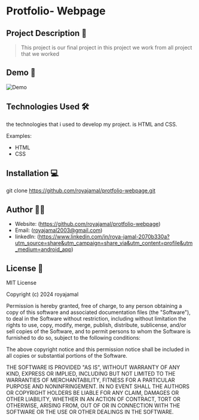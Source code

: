 # Protfolio- Webpage

## Project Description 📝

> This project is our final project in this project we work from all project that we worked 



## Demo 📸


![Demo](https://github.com/royajamal/protfolio-webpage/assets/168343975/66e64e0d-b3d9-44d4-a297-b78ab66b6ac9)

## Technologies Used 🛠

the technologies that i used to develop my project. is HTML and CSS.

Examples:

- HTML
- CSS

## Installation 💻


 git clone https://github.com/royajamal/protfolio-webpage.git



## Author 👩‍💻

- Website: (https://github.com/royajamal/protfolio-webpage)
- Email: (royajamal2003@gmail.com)
- linkedln: (https://www.linkedin.com/in/roya-jamal-2070b330a?utm_source=share&utm_campaign=share_via&utm_content=profile&utm_medium=android_app)

## License 📜
MIT License

Copyright (c) 2024 royajamal

Permission is hereby granted, free of charge, to any person obtaining a copy
of this software and associated documentation files (the "Software"), to deal
in the Software without restriction, including without limitation the rights
to use, copy, modify, merge, publish, distribute, sublicense, and/or sell
copies of the Software, and to permit persons to whom the Software is
furnished to do so, subject to the following conditions:

The above copyright notice and this permission notice shall be included in all
copies or substantial portions of the Software.

THE SOFTWARE IS PROVIDED "AS IS", WITHOUT WARRANTY OF ANY KIND, EXPRESS OR
IMPLIED, INCLUDING BUT NOT LIMITED TO THE WARRANTIES OF MERCHANTABILITY,
FITNESS FOR A PARTICULAR PURPOSE AND NONINFRINGEMENT. IN NO EVENT SHALL THE
AUTHORS OR COPYRIGHT HOLDERS BE LIABLE FOR ANY CLAIM, DAMAGES OR OTHER
LIABILITY, WHETHER IN AN ACTION OF CONTRACT, TORT OR OTHERWISE, ARISING FROM,
OUT OF OR IN CONNECTION WITH THE SOFTWARE OR THE USE OR OTHER DEALINGS IN THE
SOFTWARE.

